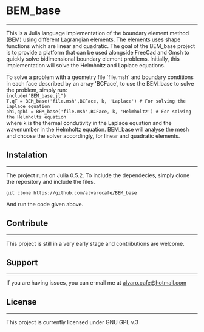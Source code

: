 # BEM_base
---
This is a Julia language implementation of the boundary element method (BEM) using different Lagrangian elements.
The elements uses shape functions which are linear and quadratic.
The goal of the BEM_base project is to provide a platform that can be used alongside FreeCad and Gmsh to quickly solve bidimensional boundary element problems.
Initially, this implementation will solve the Helmholtz and Laplace equations.

To solve a problem with a geometry file 'file.msh' and boundary conditions in each face described by an array 'BCFace', to use the BEM_base to solve the problem, simply run:  
    `include("BEM_base.jl")`  
    `T,qT = BEM_base('file.msh',BCFace, k, 'Laplace') # For solving the Laplace equation`  
    `phi,qphi = BEM_base('file.msh',BCFace, k, 'Helmholtz') # For solving the Helmholtz equation`  
where k is the thermal condutivity in the Laplace equation and the wavenumber in the Helmholtz equation.
BEM_base will analyse the mesh and choose the solver accordingly, for linear and quadratic elements.

## Instalation
---
The project runs on Julia 0.5.2. To include the dependecies, simply clone the repository and include the files.  

    git clone https://github.com/alvarocafe/BEM_base  
And run the code given above.

## Contribute
---
This project is still in a very early stage and contributions are welcome.

## Support
---
If you are having issues, you can e-mail me at alvaro.cafe@hotmail.com

## License
---
This project is currently licensed under GNU GPL v.3
